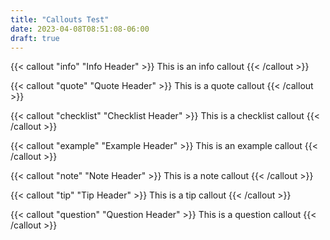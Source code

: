 ```yaml
---
title: "Callouts Test"
date: 2023-04-08T08:51:08-06:00
draft: true
---
```


{{< callout "info" "Info Header" >}}
This is an info callout
{{< /callout >}}

{{< callout "quote" "Quote Header" >}}
This is a quote callout
{{< /callout >}}

{{< callout "checklist" "Checklist Header" >}}
This is a checklist callout
{{< /callout >}}

{{< callout "example" "Example Header" >}}
This is an example callout
{{< /callout >}}

{{< callout "note" "Note Header" >}}
This is a note callout
{{< /callout >}}

{{< callout "tip" "Tip Header" >}}
This is a tip callout
{{< /callout >}}

{{< callout "question" "Question Header" >}}
This is a question callout
{{< /callout >}}